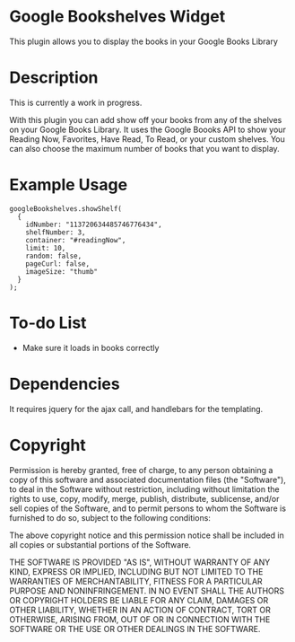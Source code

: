Google Bookshelves Widget
=====================
This plugin allows you to display the books in your Google Books Library

Description
=====================

This is currently a work in progress.

With this plugin you can add show off your books from any of the shelves on your Google Books Library. It uses the Google Boooks API to show your Reading Now, Favorites, Have Read, To Read, or your custom shelves. You can also choose the maximum number of books that you want to display.

Example Usage
=====================

    googleBookshelves.showShelf(
      {
        idNumber: "113720634485746776434",
        shelfNumber: 3,
        container: "#readingNow",
        limit: 10,
        random: false,
        pageCurl: false,
        imageSize: "thumb"
      }
    );

To-do List
=====================

- Make sure it loads in books correctly

Dependencies
=====================
It requires jquery for the ajax call, and handlebars for the templating.

Copyright
=====================

Permission is hereby granted, free of charge, to any person obtaining a copy of
this software and associated documentation files (the "Software"), to deal in
the Software without restriction, including without limitation the rights to
use, copy, modify, merge, publish, distribute, sublicense, and/or sell copies of
the Software, and to permit persons to whom the Software is furnished to do so,
subject to the following conditions:

The above copyright notice and this permission notice shall be included in all
copies or substantial portions of the Software.

THE SOFTWARE IS PROVIDED "AS IS", WITHOUT WARRANTY OF ANY KIND, EXPRESS OR
IMPLIED, INCLUDING BUT NOT LIMITED TO THE WARRANTIES OF MERCHANTABILITY, FITNESS
FOR A PARTICULAR PURPOSE AND NONINFRINGEMENT. IN NO EVENT SHALL THE AUTHORS OR
COPYRIGHT HOLDERS BE LIABLE FOR ANY CLAIM, DAMAGES OR OTHER LIABILITY, WHETHER
IN AN ACTION OF CONTRACT, TORT OR OTHERWISE, ARISING FROM, OUT OF OR IN
CONNECTION WITH THE SOFTWARE OR THE USE OR OTHER DEALINGS IN THE SOFTWARE.
